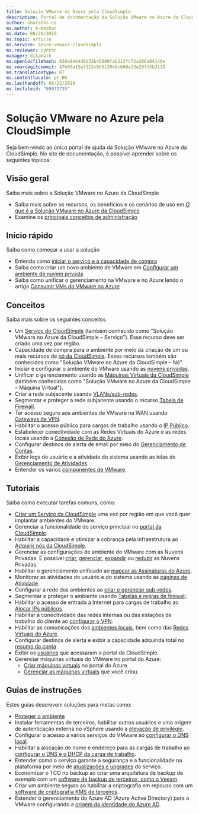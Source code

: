```yaml
---
title: Solução VMware no Azure pela CloudSimple
description: Portal de documentação da Solução VMware no Azure da CloudSimple.
author: sharaths-cs
ms.author: b-mashar
ms.date: 08/20/2019
ms.topic: article
ms.service: azure-vmware-cloudsimple
ms.reviewer: cynthn
manager: dikamath
ms.openlocfilehash: 936a9eb4d9b33b45800fab213fc72a306a04146e
ms.sourcegitcommit: 47b00a15ef112c8b513046c668a33e20fd3b3119
ms.translationtype: HT
ms.contentlocale: pt-BR
ms.lasthandoff: 08/22/2019
ms.locfileid: "69972735"
---
```

# <a name="azure-vmware-solution-by-cloudsimple"></a>Solução VMware no Azure pela CloudSimple

Seja bem-vindo ao único portal de ajuda da Solução VMware no Azure da CloudSimple.
No site de documentação, é possível aprender sobre os seguintes tópicos:

## <a name="overview"></a>Visão geral

Saiba mais sobre a Solução VMware no Azure da CloudSimple

* Saiba mais sobre os recursos, os benefícios e os cenários de uso em [O que é a Solução VMware no Azure da CloudSimple](cloudsimple-vmware-solutions-overview.md)
* Examine os [principais conceitos de administração](key-concepts.md)

## <a name="quickstart"></a>Início rápido

Saiba como começar a usar a solução

* Entenda como [iniciar o serviço e a capacidade de compra](quickstart-create-cloudsimple-service.md)
* Saiba como criar um novo ambiente de VMware em [Configurar um ambiente de nuvem privada](quickstart-create-private-cloud.md)
* Saiba como unificar o gerenciamento na VMware e no Azure lendo o artigo [Consumir VMs do VMware no Azure](quickstart-create-vmware-virtual-machine.md)

## <a name="concepts"></a>Conceitos

Saiba mais sobre os seguintes conceitos

* Um [Serviço do CloudSimple](cloudsimple-service.md) (também conhecido como "Solução VMware no Azure da CloudSimple – Serviço"). Esse recurso deve ser criado uma vez por região.
* Capacidade de compra para o ambiente por meio da criação de um ou mais recursos de [nó da CloudSimple](cloudsimple-node.md). Esses recursos também são conhecidos como "Solução VMware no Azure da CloudSimple – Nó".
* Iniciar e configurar o ambiente do VMware usando as [nuvens privadas](cloudsimple-private-cloud.md).
* Unificar o gerenciamento usando as [Máquinas Virtuais da CloudSimple](cloudsimple-virtual-machines.md) (também conhecidas como "Solução VMware no Azure da CloudSimple – Máquina Virtual").
* Criar a rede subjacente usando [VLANs/sub-redes](cloudsimple-vlans-subnets.md).
* Segmentar e proteger a rede subjacente usando o recurso [Tabela de Firewall](cloudsimple-firewall-tables.md).
* Ter acesso seguro aos ambientes de VMware na WAN usando [Gateways de VPN](cloudsimple-vpn-gateways.md).
* Habilitar o acesso público para cargas de trabalho usando o [IP Público](cloudsimple-public-ip-address.md).
* Estabelecer conectividade com as Redes Virtuais do Azure e as redes locais usando a [Conexão de Rede do Azure](cloudsimple-azure-network-connection.md).
* Configurar destinos de alerta de email por meio do [Gerenciamento de Contas](cloudsimple-account.md).
* Exibir logs de usuário e a atividade do sistema usando as telas de [Gerenciamento de Atividades](cloudsimple-activity.md).
* Entender os vários [componentes de VMware](vmware-components.md).

## <a name="tutorials"></a>Tutoriais

Saiba como executar tarefas comuns, como:

* [Criar um Serviço da CloudSimple](create-cloudsimple-service.md) uma vez por região em que você quer implantar ambientes do VMware.
* Gerenciar a funcionalidade do serviço principal no [portal da CloudSimple](access-cloudsimple-portal.md).
* Habilitar a capacidade e otimizar a cobrança pela infraestrutura ao [Adquirir nós da CloudSimple](create-nodes.md).
* Gerenciar as configurações de ambiente do VMware com as Nuvens Privadas. É possível [criar](create-private-cloud.md), [gerenciar](manage-private-cloud.md), [expandir](expand-private-cloud.md) ou [reduzir](shrink-private-cloud.md) as Nuvens Privadas.
* Habilitar o gerenciamento unificado ao [mapear as Assinaturas do Azure](azure-subscription-mapping.md).
* Monitorar as atividades do usuário e do sistema usando as [páginas de Atividade](monitor-activity.md).
* Configurar a rede dos ambientes ao [criar e gerenciar sub-redes](create-vlan-subnet.md).
* Segmentar e proteger o ambiente usando [Tabelas e regras de firewall](firewall.md).
* Habilitar o acesso de entrada à Internet para cargas de trabalho ao [Alocar IPs públicos](public-ips.md).
* Habilitar a conectividade das redes internas ou das estações de trabalho do cliente ao [configurar o VPN](vpn-gateway.md).
* Habilitar as comunicações dos [ambientes locais](on-premises-connection.md), bem como das [Redes Virtuais do Azure](virtual-network-connection.md).
* Configurar destinos de alerta e exibir a capacidade adquirida total no [resumo da conta](account.md)
* Exibir os [usuários](users.md) que acessaram o portal da CloudSimple.
* Gerenciar máquinas virtuais do VMware no portal do Azure:
    * [Criar máquinas virtuais](azure-create-vm.md) no portal do Azure.
    * [Gerenciar as máquinas virtuais](azure-manage-vm.md) que você criou.

## <a name="how-to-guides"></a>Guias de instruções

Estes guias descrevem soluções para metas como:

* [Proteger o ambiente](private-cloud-secure.md)
* Instalar ferramentas de terceiros, habilitar outros usuários e uma origem de autenticação externa no vSphere usando a [elevação de privilégio](escalate-privileges.md).
* Configurar o acesso a vários serviços do VMware ao [configurar o DNS local](on-premises-dns-setup.md).
* Habilitar a alocação de nome e endereço para as cargas de trabalho ao [configurar o DNS e o DHCP da carga de trabalho](dns-dhcp-setup.md).
* Entender como o serviço garante a segurança e a funcionalidade na plataforma por meio de [atualizações e upgrades](vmware-components.md#updates-and-upgrades) do serviço.
* Economizar o TCO no backup ao criar uma arquitetura de backup de exemplo com um [software de backup de terceiros, como o Veeam](backup-workloads-veeam.md).
* Criar um ambiente seguro ao habilitar a criptografia em repouso com um [software de criptografia KMS de terceiros](vsan-encryption.md).
* Estender o gerenciamento do Azure AD (Azure Active Directory) para o VMware configurando a [origem da identidade do Azure AD](azure-ad.md).
